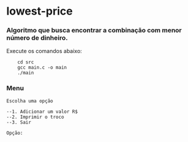 # lowest-price

### Algoritmo que busca encontrar a combinação com menor número de dinheiro. 

Execute os comandos abaixo:

```
    cd src
    gcc main.c -o main
    ./main
```

### Menu

```
Escolha uma opção

--1. Adicionar um valor R$
--2. Imprimir o troco
--3. Sair

Opção: 
```